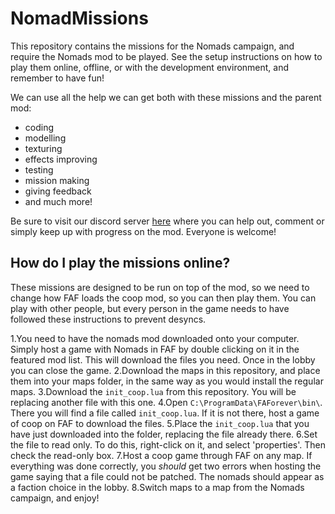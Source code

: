 # NomadMissions

This repository contains the missions for the Nomads campaign, and require the Nomads mod to be played. See the setup instructions on how to play them online, offline, or with the development environment, and remember to have fun!

We can use all the help we can get both with these missions and the parent mod:
- coding
- modelling
- texturing
- effects improving
- testing
- mission making
- giving feedback
- and much more!

Be sure to visit our discord server [here](http://wiki.faforever.com/index.php?title=FAF_Dev_School_Git) where you can help out, comment or simply keep up with progress on the mod. Everyone is welcome!

How do I play the missions online?
----------------------------
These missions are designed to be run on top of the mod, so we need to change how FAF loads the coop mod, so you can then play them. You can play with other people, but every person in the game needs to have followed these instructions to prevent desyncs.

1.You need to have the nomads mod downloaded onto your computer. Simply host a game with Nomads in FAF by double clicking on it in the featured mod list. This will download the files you need. Once in the lobby you can close the game.
2.Download the maps in this repository, and place them into your maps folder, in the same way as you would install the regular maps.
3.Download the ```init_coop.lua``` from this repository. You will be replacing another file with this one.
4.Open ```C:\ProgramData\FAForever\bin\```. There you will find a file called ```init_coop.lua```. If it is not there, host a game of coop on FAF to download the files.
5.Place the ```init_coop.lua``` that you have just downloaded into the folder, replacing the file already there.
6.Set the file to read only. To do this, right-click on it, and select 'properties'. Then check the read-only box.
7.Host a coop game through FAF on any map. If everything was done correctly, you _should_ get two errors when hosting the game saying that a file could not be patched. The nomads should appear as a faction choice in the lobby.
8.Switch maps to a map from the Nomads campaign, and enjoy!
